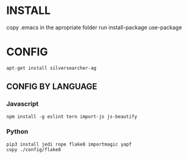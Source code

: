 # INSTALL
copy .emacs in the apropriate folder
run install-package use-package

# CONFIG
    apt-get install silversearcher-ag
    
## CONFIG BY LANGUAGE
### Javascript
    npm install -g eslint tern import-js js-beautify
    
### Python
    pip3 install jedi rope flake8 importmagic yapf
    copy ./config/flake8
